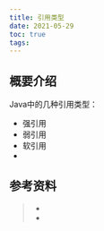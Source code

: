 ```yaml
---
title: 引用类型
date: 2021-05-29
toc: true
tags: 
---
```



## 概要介绍

Java中的几种引用类型：

- 强引用
- 弱引用
- 软引用
- 




## 参考资料
> - []()
> - []()
